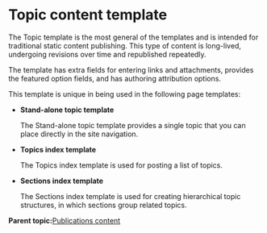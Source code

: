 # Topic content template 

The Topic template is the most general of the templates and is intended for traditional static content publishing. This type of content is long-lived, undergoing revisions over time and republished repeatedly.

The template has extra fields for entering links and attachments, provides the featured option fields, and has authoring attribution options.

This template is unique in being used in the following page templates:

-   **Stand-alone topic template**

    The Stand-alone topic template provides a single topic that you can place directly in the site navigation.

-   **Topics index template**

    The Topics index template is used for posting a list of topics.

-   **Sections index template**

    The Sections index template is used for creating hierarchical topic structures, in which sections group related topics.


**Parent topic:**[Publications content ](../ctc/ctc_arch_contypes_pub.md)

